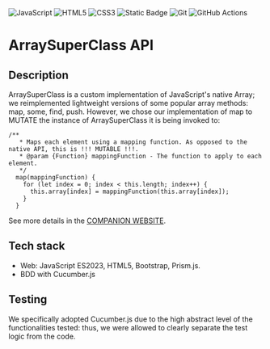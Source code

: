<div>
<img src="https://img.shields.io/badge/JavaScript-F7DF1E?style=flat&logo=javascript&logoColor=black&labelColor=F7DF1E" alt="JavaScript" />
<img src="https://img.shields.io/badge/HTML-E34F26?style=flat&logo=html5&logoColor=white&labelColor=E34F26" alt="HTML5" />
<img src="https://img.shields.io/badge/CSS-1572B6?style=flat&logo=css3&logoColor=white&labelColor=1572B6" alt="CSS3" />
<img alt="Static Badge" src="https://img.shields.io/badge/Cucumber.js-%23e9ff96?style=flat">
<img src="https://img.shields.io/badge/Git-F05032?style=flat&logo=git&logoColor=white&labelColor=F05032" alt="Git" />
<img src="https://img.shields.io/badge/GitHub_Actions-2088FF?style=flat&logo=github-actions&logoColor=white&labelColor=2088FF" alt="GitHub Actions" />
</div>

# ArraySuperClass API

## Description
ArraySuperClass is a custom implementation of JavaScript's native Array; we reimplemented lightweight versions of some popular array methods: map, some, find, push. However, we chose our implementation of map to MUTATE the instance of ArraySuperClass it is being invoked to:
```
/**
   * Maps each element using a mapping function. As opposed to the native API, this is !!! MUTABLE !!!.
   * @param {Function} mappingFunction - The function to apply to each element.
   */
  map(mappingFunction) {
    for (let index = 0; index < this.length; index++) {
      this.array[index] = mappingFunction(this.array[index]);
    }
  }
```
See more details in the [COMPANION WEBSITE](https://array-super-class-api.vercel.app/).

## Tech stack
* Web: JavaScript ES2023, HTML5, Bootstrap, Prism.js.
* BDD with Cucumber.js

## Testing
We specifically adopted Cucumber.js due to the high abstract level of the functionalities tested: thus, we were allowed to clearly separate the test logic from the code.
